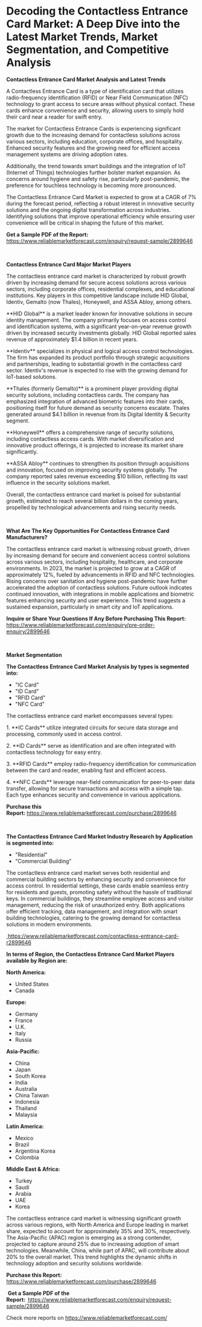 <p><h1>Decoding the Contactless Entrance Card Market: A Deep Dive into the Latest Market Trends, Market Segmentation, and Competitive Analysis</h1></p><p><strong>Contactless Entrance Card Market Analysis and Latest Trends</strong></p>
<p><p>A Contactless Entrance Card is a type of identification card that utilizes radio-frequency identification (RFID) or Near Field Communication (NFC) technology to grant access to secure areas without physical contact. These cards enhance convenience and security, allowing users to simply hold their card near a reader for swift entry. </p><p>The market for Contactless Entrance Cards is experiencing significant growth due to the increasing demand for contactless solutions across various sectors, including education, corporate offices, and hospitality. Enhanced security features and the growing need for efficient access management systems are driving adoption rates. </p><p>Additionally, the trend towards smart buildings and the integration of IoT (Internet of Things) technologies further bolster market expansion. As concerns around hygiene and safety rise, particularly post-pandemic, the preference for touchless technology is becoming more pronounced. </p><p>The Contactless Entrance Card Market is expected to grow at a CAGR of 7% during the forecast period, reflecting a robust interest in innovative security solutions and the ongoing digital transformation across industries. Identifying solutions that improve operational efficiency while ensuring user convenience will be critical in shaping the future of this market.</p></p>
<p><strong>Get a Sample PDF of the Report:&nbsp;</strong> <a href="https://www.reliablemarketforecast.com/enquiry/request-sample/2899646?utm_campaign=3106&utm_medium=2&utm_source=Github&utm_content=ia&utm_term=16032025&utm_id=contactless-entrance-card">https://www.reliablemarketforecast.com/enquiry/request-sample/2899646</a></p>
<p>&nbsp;</p>
<p><strong>Contactless Entrance Card Major Market Players</strong></p>
<p><p>The contactless entrance card market is characterized by robust growth driven by increasing demand for secure access solutions across various sectors, including corporate offices, residential complexes, and educational institutions. Key players in this competitive landscape include HID Global, Identiv, Gemalto (now Thales), Honeywell, and ASSA Abloy, among others.</p><p>**HID Global** is a market leader known for innovative solutions in secure identity management. The company primarily focuses on access control and identification systems, with a significant year-on-year revenue growth driven by increased security investments globally. HID Global reported sales revenue of approximately $1.4 billion in recent years.</p><p>**Identiv** specializes in physical and logical access control technologies. The firm has expanded its product portfolio through strategic acquisitions and partnerships, leading to substantial growth in the contactless card sector. Identiv's revenue is expected to rise with the growing demand for IoT-based solutions.</p><p>**Thales (formerly Gemalto)** is a prominent player providing digital security solutions, including contactless cards. The company has emphasized integration of advanced biometric features into their cards, positioning itself for future demand as security concerns escalate. Thales generated around $4.1 billion in revenue from its Digital Identity & Security segment.</p><p>**Honeywell** offers a comprehensive range of security solutions, including contactless access cards. With market diversification and innovative product offerings, it is projected to increase its market share significantly.</p><p>**ASSA Abloy** continues to strengthen its position through acquisitions and innovation, focused on improving security systems globally. The company reported sales revenue exceeding $10 billion, reflecting its vast influence in the security solutions market.</p><p>Overall, the contactless entrance card market is poised for substantial growth, estimated to reach several billion dollars in the coming years, propelled by technological advancements and rising security needs.</p></p>
<p>&nbsp;</p>
<p><strong>What Are The Key Opportunities For Contactless Entrance Card Manufacturers?</strong></p>
<p><p>The contactless entrance card market is witnessing robust growth, driven by increasing demand for secure and convenient access control solutions across various sectors, including hospitality, healthcare, and corporate environments. In 2023, the market is projected to grow at a CAGR of approximately 12%, fueled by advancements in RFID and NFC technologies. Rising concerns over sanitation and hygiene post-pandemic have further accelerated the adoption of contactless solutions. Future outlook indicates continued innovation, with integrations in mobile applications and biometric features enhancing security and user experience. This trend suggests a sustained expansion, particularly in smart city and IoT applications.</p></p>
<p><strong>Inquire or Share Your Questions If Any Before Purchasing This Report:</strong> <a href="https://www.reliablemarketforecast.com/enquiry/pre-order-enquiry/2899646?utm_campaign=3106&utm_medium=2&utm_source=Github&utm_content=ia&utm_term=16032025&utm_id=contactless-entrance-card">https://www.reliablemarketforecast.com/enquiry/pre-order-enquiry/2899646</a></p>
<p>&nbsp;</p>
<p><strong>Market Segmentation</strong></p>
<p><strong>The Contactless Entrance Card Market Analysis by types is segmented into:</strong></p>
<p><ul><li>"IC Card"</li><li>"ID Card"</li><li>"RFID Card"</li><li>"NFC Card"</li></ul></p>
<p><p>The contactless entrance card market encompasses several types: </p><p>1. **IC Cards** utilize integrated circuits for secure data storage and processing, commonly used in access control.</p><p>  </p><p>2. **ID Cards** serve as identification and are often integrated with contactless technology for easy entry.</p><p>3. **RFID Cards** employ radio-frequency identification for communication between the card and reader, enabling fast and efficient access.</p><p>4. **NFC Cards** leverage near-field communication for peer-to-peer data transfer, allowing for secure transactions and access with a simple tap. Each type enhances security and convenience in various applications.</p></p>
<p><strong>Purchase this Report:&nbsp;</strong><a href="https://www.reliablemarketforecast.com/purchase/2899646?utm_campaign=3106&utm_medium=2&utm_source=Github&utm_content=ia&utm_term=16032025&utm_id=contactless-entrance-card">https://www.reliablemarketforecast.com/purchase/2899646</a></p>
<p>&nbsp;</p>
<p><strong>The Contactless Entrance Card Market Industry Research by Application is segmented into:</strong></p>
<p><ul><li>"Residential"</li><li>"Commercial Building"</li></ul></p>
<p><p>The contactless entrance card market serves both residential and commercial building sectors by enhancing security and convenience for access control. In residential settings, these cards enable seamless entry for residents and guests, promoting safety without the hassle of traditional keys. In commercial buildings, they streamline employee access and visitor management, reducing the risk of unauthorized entry. Both applications offer efficient tracking, data management, and integration with smart building technologies, catering to the growing demand for contactless solutions in modern environments.</p></p>
<p><a href="https://www.reliablemarketforecast.com/contactless-entrance-card-r2899646?utm_campaign=3106&utm_medium=2&utm_source=Github&utm_content=ia&utm_term=16032025&utm_id=contactless-entrance-card">&nbsp;https://www.reliablemarketforecast.com/contactless-entrance-card-r2899646</a></p>
<p><strong>In terms of Region, the Contactless Entrance Card Market Players available by Region are:</strong></p>
<p>
    <p> <strong> North America: </strong>
        <ul>
            <li>United States</li>
            <li>Canada</li>
        </ul>
        </p> 
    <p> <strong> Europe: </strong>
        <ul>
            <li>Germany</li>
            <li>France</li>
            <li>U.K.</li>
            <li>Italy</li>
            <li>Russia</li>
        </ul>
        </p> 
    <p> <strong> Asia-Pacific: </strong>
        <ul>
            <li>China</li>
            <li>Japan</li>
            <li>South Korea</li>
            <li>India</li>
            <li>Australia</li>
            <li>China Taiwan</li>
            <li>Indonesia</li>
            <li>Thailand</li>
            <li>Malaysia</li>
        </ul>
        </p> 
    <p> <strong> Latin America: </strong>
        <ul>
            <li>Mexico</li>
            <li>Brazil</li>
            <li>Argentina Korea</li>
            <li>Colombia</li>
        </ul>
        </p> 
    <p> <strong> Middle East & Africa: </strong>
        <ul>
            <li>Turkey</li>
            <li>Saudi</li>
            <li>Arabia</li>
            <li>UAE</li>
            <li>Korea</li>
        </ul>
    </p>
    </p>
<p><p>The contactless entrance card market is witnessing significant growth across various regions, with North America and Europe leading in market share, expected to account for approximately 35% and 30%, respectively. The Asia-Pacific (APAC) region is emerging as a strong contender, projected to capture around 25% due to increasing adoption of smart technologies. Meanwhile, China, while part of APAC, will contribute about 20% to the overall market. This trend highlights the dynamic shifts in technology adoption and security solutions worldwide.</p></p>
<p><strong>Purchase this Report: </strong><a href="https://www.reliablemarketforecast.com/purchase/2899646?utm_campaign=3106&utm_medium=2&utm_source=Github&utm_content=ia&utm_term=16032025&utm_id=contactless-entrance-card">https://www.reliablemarketforecast.com/purchase/2899646</a></p>
<p>&nbsp;<strong>Get a Sample PDF of the Report:&nbsp;&nbsp;</strong><a href="https://www.reliablemarketforecast.com/enquiry/request-sample/2899646?utm_campaign=3106&utm_medium=2&utm_source=Github&utm_content=ia&utm_term=16032025&utm_id=contactless-entrance-card">https://www.reliablemarketforecast.com/enquiry/request-sample/2899646</a></p>
<p><strong></strong></p>
<p>Check more reports on <a href="https://www.reliablemarketforecast.com/?utm_campaign=3106&utm_medium=2&utm_source=Github&utm_content=ia&utm_term=16032025&utm_id=contactless-entrance-card">https://www.reliablemarketforecast.com/</a></p>